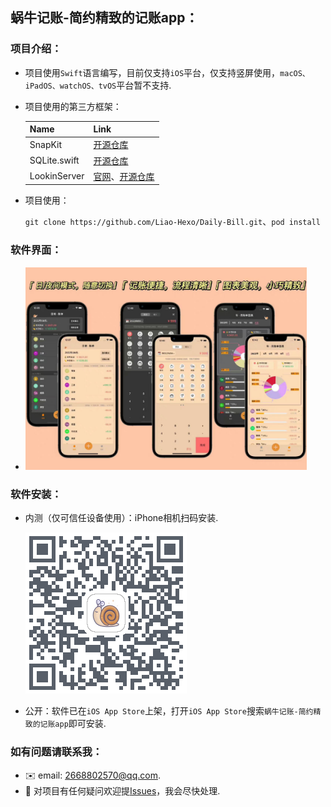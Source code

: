 ## 蜗牛记账-简约精致的记账app：

### 项目介绍：

- 项目使用`Swift`语言编写，目前仅支持`iOS`平台，仅支持竖屏使用，`macOS、iPadOS、watchOS、tvOS`平台暂不支持.

- 项目使用的第三方框架：

   | Name | Link |
   | ---- | ---- |
   | SnapKit | [开源仓库](https://github.com/SnapKit/SnapKit) |
   | SQLite.swift | [开源仓库](https://github.com/stephencelis/SQLite.swift) |
   | LookinServer | [官网](https://lookin.work)、[开源仓库](https://github.com/QMUI/LookinServer) |

- 项目使用：

  `git clone https://github.com/Liao-Hexo/Daily-Bill.git`、`pod install`

### 软件界面：

- <img src="https://raw.githubusercontent.com/Liao-Hexo/image-repository/Description/image-repository/%E8%9C%97%E7%89%9B%E8%AE%B0%E8%B4%A6/202311281751545.png" width="450px"/>

### 软件安装：

- 内测（仅可信任设备使用）：iPhone相机扫码安装.

  ![](https://raw.githubusercontent.com/Liao-Hexo/image-repository/Description/image-repository/%E8%9C%97%E7%89%9B%E8%AE%B0%E8%B4%A6/202311281748267.png)

- 公开：软件已在`iOS App Store`上架，打开`iOS App Store`搜索`蜗牛记账-简约精致的记账app`即可安装.

### 如有问题请联系我：

- ✉️ email: 2668802570@qq.com.
- 👻 对项目有任何疑问欢迎提[Issues](https://github.com/Liao-Hexo/Daily-Bill/issues)，我会尽快处理.
